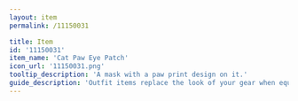 ```yaml
---
layout: item
permalink: /11150031

title: Item
id: '11150031'
item_name: 'Cat Paw Eye Patch'
icon_url: '11150031.png'
tooltip_description: 'A mask with a paw print design on it.'
guide_description: 'Outfit items replace the look of your gear when equipped.'
---
```

